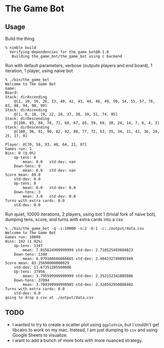 # The Game Bot

## Usage
Build the thing
```
% nimble build
  Verifying dependencies for the_game_bot@0.1.0
   Building the_game_bot/the_game_bot using c backend
```

Run with default parameters, verbose (outputs players and end board), 1 iteration, 1 player, using naive bot
```
% ./bin/the_game_bot
Welcome to The Game Bot
Game:
Board:
Stack: dirAscending
	@[1, 10, 16, 26, 33, 40, 42, 43, 44, 46, 49, 50, 54, 55, 57, 76, 83, 88, 94, 98, 99]
Stack: dirAscending
	@[1, 8, 18, 19, 22, 28, 37, 38, 39, 51, 74, 95]
Stack: dirDescending
	@[100, 85, 84, 78, 71, 68, 67, 65, 59, 69, 30, 24, 14, 7, 6, 4, 3]
Stack: dirDescending
	@[100, 96, 91, 90, 82, 92, 89, 77, 72, 63, 35, 34, 31, 41, 36, 29, 25, 17, 9]

Player: @[70, 58, 93, 48, 64, 21, 87]
Games run: 1
Wins: 0 (0.0%)
	Up-tens: 0
		mean: 0.0	std-dev: nan
	Down-tens: 0
		mean: 0.0	std-dev: nan
Score mean: 69.0
	std-dev: 0.0
	Up-tens: 0
		mean: 0.0	std-dev: 0.0
	Down-tens: 3
		mean: 3.0	std-dev: 0.0
Turns with extra cards: 0.0
	std-dev: 0.0
```

Run quiet, 10000 iterations, 2 players, using bot 1 (trivial fork of naive bot), dumping tens, score, and turns with extra cards into a csv
```
% ./bin/the_game_bot -q -i:10000 -n:2 -b:1 -c:./output/data.csv
Welcome to The Game Bot
Games run: 10000
Wins: 192 (1.92%)
	Up-tens: 1347
		mean: 7.015624999999999	std-dev: 2.718525493604023
	Down-tens: 1340
		mean: 6.979166666666665	std-dev: 2.404332749895949
Score mean: 83.25690000000029
	std-dev: 11.67351285560606
	Up-tens: 37956
		mean: 3.795599999999999	std-dev: 2.352152342005086
	Down-tens: 37094
		mean: 3.709399999999985	std-dev: 2.320592950088402
Turns with extra cards: 0.0
	std-dev: 0.0
going to drop a csv at ./output/data.csv
```

## TODO

* I wanted to try to create a scatter plot using `ggplotnim`, but I couldn't get libcairo to work on my mac. Instead, I am just dumping to `csv` and using Google Sheets to visualize.
* I want to add a bunch of more bots with more nuanced strategy.
